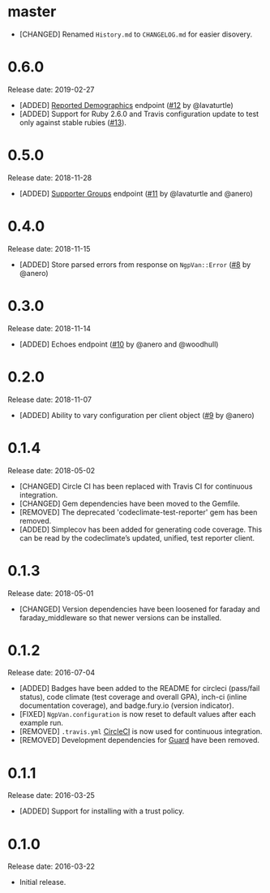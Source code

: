 # master

- [CHANGED] Renamed `History.md` to `CHANGELOG.md` for easier disovery.

# 0.6.0

Release date: 2019-02-27

- [ADDED] [Reported Demographics](https://developers.ngpvan.com/van-api#reported-demographics) endpoint ([#12](https://github.com/christopherstyles/ngp_van/pull/12) by @lavaturtle)
- [ADDED] Support for Ruby 2.6.0 and Travis configuration update to test only against stable rubies ([#13](https://github.com/christopherstyles/ngp_van/pull/13)).

# 0.5.0

Release date: 2018-11-28

- [ADDED] [Supporter Groups](https://developers.everyaction.com/van-api#supporter-groups) endpoint ([#11](https://github.com/christopherstyles/ngp_van/pull/11) by @lavaturtle and @anero)

# 0.4.0

Release date: 2018-11-15

- [ADDED] Store parsed errors from response on `NgpVan::Error` ([#8](https://github.com/christopherstyles/ngp_van/pull/8) by @anero)

# 0.3.0

Release date: 2018-11-14

- [ADDED] Echoes endpoint ([#10](https://github.com/christopherstyles/ngp_van/pull/10) by @anero and @woodhull)

# 0.2.0

Release date: 2018-11-07

- [ADDED] Ability to vary configuration per client object ([#9](https://github.com/christopherstyles/ngp_van/pull/9) by @anero)

# 0.1.4

Release date: 2018-05-02

- [CHANGED] Circle CI has been replaced with Travis CI for continuous integration.
- [CHANGED] Gem dependencies have been moved to the Gemfile.
- [REMOVED] The deprecated 'codeclimate-test-reporter' gem has been removed.
- [ADDED] Simplecov has been added for generating code coverage. This can be read by the codeclimate’s updated, unified, test reporter client.

# 0.1.3

Release date: 2018-05-01

- [CHANGED] Version dependencies have been loosened for faraday and faraday_middleware so that newer versions can be installed.

# 0.1.2

Release date: 2016-07-04

- [ADDED] Badges have been added to the README for circleci (pass/fail status), code climate (test coverage and overall GPA), inch-ci (inline documentation coverage), and badge.fury.io (version indicator).
- [FIXED] `NgpVan.configuration` is now reset to default values after each example run.
- [REMOVED] `.travis.yml` [CircleCI](circleci.com) is now used for continuous integration.
- [REMOVED] Development dependencies for [Guard](https://github.com/guard/guard) have been removed.

# 0.1.1

Release date: 2016-03-25

- [ADDED] Support for installing with a trust policy.

# 0.1.0

Release date: 2016-03-22

- Initial release.
